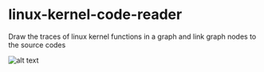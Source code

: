 # linux-kernel-code-reader
Draw the traces of linux kernel functions in a graph and link graph nodes to the source codes

![alt text](https://github.com/Alan-Lee123/linux-kernel-code-reader/blob/master/trace.png)
